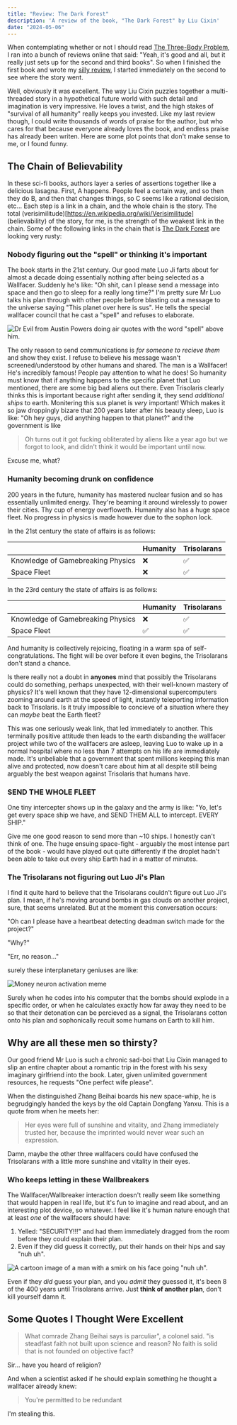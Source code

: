 ```yaml
---
title: "Review: The Dark Forest"
description: 'A review of the book, "The Dark Forest" by Liu Cixin'
date: "2024-05-06"
---
```


When contemplating whether or not I should read [The Three-Body Problem](<https://en.wikipedia.org/wiki/The_Three-Body_Problem_(novel)>), I ran into a bunch of reviews online that said: "Yeah, it's good and all, but it really just sets up for the second and third books". So when I finished the first book and wrote my [silly review](http://johnscolaro.xyz/blog/the-three-body-problem), I started immediately on the second to see where the story went.

Well, obviously it was excellent. The way Liu Cixin puzzles together a multi-threaded story in a hypothetical future world with such detail and imagination is very impressive. He loves a twist, and the high stakes of "survival of all humanity" really keeps you invested. Like my last review though, I could write thousands of words of praise for the author, but who cares for that because everyone already loves the book, and endless praise has already been writen. Here are some plot points that don't make sense to me, or I found funny.

## The Chain of Believability

In these sci-fi books, authors layer a series of assertions together like a delicious lasagna. First, A happens. People feel a certain way, and so then they do B, and then that changes things, so C seems like a rational decision, etc... Each step is a link in a chain, and the whole chain is the story. The total (verisimilitude)[https://en.wikipedia.org/wiki/Verisimilitude] (believability) of the story, for me, is the strength of the weakest link in the chain. Some of the following links in the chain that is [The Dark Forest](https://en.wikipedia.org/wiki/The_Dark_Forest) are looking very rusty:

### Nobody figuring out the "spell" or thinking it's important

The book starts in the 21st century. Our good mate Luo Ji farts about for almost a decade doing essentially nothing after being selected as a Wallfacer. Suddenly he's like: "Oh shit, can I please send a message into space and then go to sleep for a really long time?" I'm pretty sure Mr Luo talks his plan through with other people before blasting out a message to the universe saying "This planet over here is sus". He tells the special wallfacer council that he cast a "spell" and refuses to elaborate.

![Dr Evil from Austin Powers doing air quotes with the word "spell" above him.](/images/blog/the-dark-forest/spell.jpg)

The only reason to send communications is _for someone to recieve them_ and show they exist. I refuse to believe his message wasn't screened/understood by other humans and shared. The man is a Wallfacer! He's incredibly famous! People pay attention to what he does! So humanity must know that if anything happens to the specific planet that Luo mentioned, there are some big bad aliens out there. Even Trisolaris clearly thinks this is important because right after sending it, they send _additional ships_ to earth. Monitering this sus planet is _very_ important! Which makes it so jaw droppingly bizare that 200 years later after his beauty sleep, Luo is like: "Oh hey guys, did anything happen to that planet?" and the government is like

> Oh turns out it got fucking obliterated by aliens like a year ago but we forgot to look, and didn't think it would be important until now.

Excuse me, what?

### Humanity becoming drunk on confidence

200 years in the future, humanity has mastered nuclear fusion and so has essentially unlimited energy. They're beaming it around wirelessly to power their cities. Thy cup of energy overfloweth. Humanity also has a huge space fleet. No progress in physics is made however due to the sophon lock.

In the 21st century the state of affairs is as follows:

|                                   | Humanity | Trisolarans |
| --------------------------------- | -------- | ----------- |
| Knowledge of Gamebreaking Physics | ❌       | ✅          |
| Space Fleet                       | ❌       | ✅          |

In the 23rd century the state of affairs is as follows:

|                                   | Humanity | Trisolarans |
| --------------------------------- | -------- | ----------- |
| Knowledge of Gamebreaking Physics | ❌       | ✅          |
| Space Fleet                       | ✅       | ✅          |

And humanity is collectively rejoicing, floating in a warm spa of self-congratulations. The fight will be over before it even begins, the Trisolarans don't stand a chance.

Is there really not a doubt in **anyones** mind that possibly the Trisolarans could do something, perhaps unexpected, with their well-known mastery of physics? It's well known that they have 12-dimensional supercomputers zooming around earth at the speed of light, instantly teleporting information back to Trisolaris. Is it truly impossible to concieve of a situation where they can _maybe_ beat the Earth fleet?

This was one seriously weak link, that led immediately to another. This terminally positive attitude then leads to the earth disbanding the wallfacer project while two of the wallfacers are asleep, leaving Luo to wake up in a normal hospital where no less than 7 attempts on his life are immediately made. It's unbeliable that a government that spent millions keeping this man alive and protected, now doesn't care about him at all despite still being arguably the best weapon against Trisolaris that humans have.

### SEND THE WHOLE FLEET

One tiny intercepter shows up in the galaxy and the army is like: "Yo, let's get every space ship we have, and SEND THEM ALL to intercept. EVERY SHIP."

Give me one good reason to send more than ~10 ships. I honestly can't think of one. The huge ensuing space-fight - arguably the most intense part of the book - would have played out quite differently if the droplet hadn't been able to take out every ship Earth had in a matter of minutes.

### The Trisolarans not figuring out Luo Ji's Plan

I find it quite hard to believe that the Trisolarans couldn't figure out Luo Ji's plan. I mean, if he's moving around bombs in gas clouds on another project, sure, that seems unrelated. But at the moment this conversation occurs:

"Oh can I please have a heartbeat detecting deadman switch made for the project?"

"Why?"

"Err, no reason..."

surely these interplanetary geniuses are like:

![Money neuron activation meme](/images/blog/the-dark-forest/neuron_activation.png)

Surely when he codes into his computer that the bombs should explode in a specific order, or when he calculates exactly how far away they need to be so that their detonation can be percieved as a signal, the Trisolarans cotton onto his plan and sophonically recuit some humans on Earth to kill him.

## Why are all these men so thirsty?

Our good friend Mr Luo is such a chronic sad-boi that Liu Cixin managed to slip an entire chapter about a romantic trip in the forest with his sexy imaginary girlfriend into the book. Later, given unlimited government resources, he requests "One perfect wife please".

When the distinguished Zhang Beihai boards his new space-whip, he is begrudgingly handed the keys by the old Captain Dongfang Yanxu. This is a quote from when he meets her:

> Her eyes were full of sunshine and vitality, and Zhang immediately trusted her, because the imprinted would never wear such an expression.

Damn, maybe the other three wallfacers could have confused the Trisolarans with a little more sunshine and vitality in their eyes.

### Who keeps letting in these Wallbreakers

The Wallfacer/Wallbreaker interaction doesn't really seem like something that would happen in real life, but it's fun to imagine and read about, and an interesting plot device, so whatever. I feel like it's human nature enough that at least _one_ of the wallfacers should have:

1. Yelled: "SECURITY!!!" and had them immediately dragged from the room before they could explain their plan.
2. Even if they did guess it correctly, put their hands on their hips and say "nuh uh".

![A cartoon image of a man with a smirk on his face going "nuh uh".](/images/blog/the-dark-forest/nuh_uh.png)

Even if they _did_ guess your plan, and you _admit_ they guessed it, it's been 8 of the 400 years until Trisolarans arrive. Just **think of another plan**, don't kill yourself damn it.

## Some Quotes I Thought Were Excellent

> What comrade Zhang Beihai says is parculiar", a colonel said. "is steadfast faith not built upon science and reason? No faith is solid that is not founded on objective fact?

Sir... have you heard of religion?

And when a scientist asked if he should explain something he thought a wallfacer already knew:

> You're permitted to be redundant

I'm stealing this.
